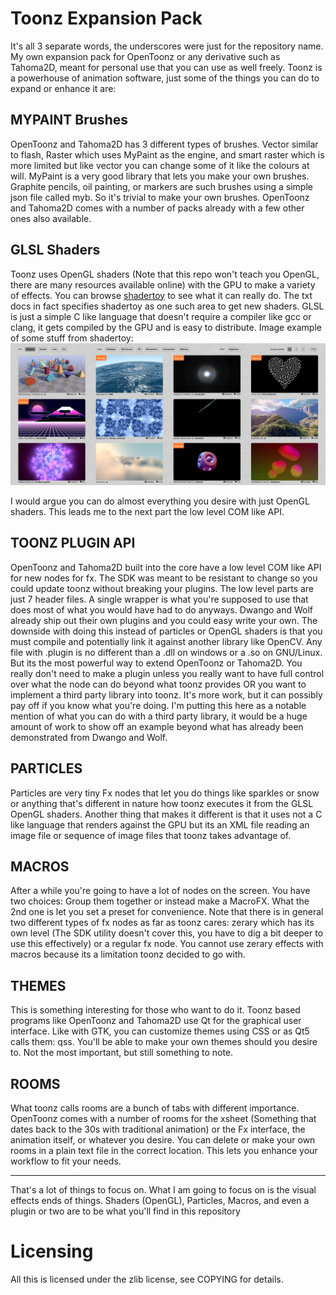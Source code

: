 # Toonz Expansion Pack
It's all 3 separate words, the underscores were just for the repository name.
My own expansion pack for OpenToonz or any derivative such as Tahoma2D, meant for personal use that you can use as well freely. Toonz is a powerhouse of animation software, just some of the things you can do to expand or enhance it are:

## MYPAINT Brushes
OpenToonz and Tahoma2D has 3 different types of brushes. Vector similar to flash, Raster which uses MyPaint as the engine, and smart raster which is more limited but like vector you can change some of it like the colours at will. MyPaint is a very good library that lets you make your own brushes. Graphite pencils, oil painting, or markers are such brushes using a simple json file called myb. So it's trivial to make your own brushes. OpenToonz and Tahoma2D comes with a number of packs already with a few other ones also available.

## GLSL Shaders
Toonz uses OpenGL shaders (Note that this repo won't teach you OpenGL, there are many resources available online) with the GPU to make a variety of effects. You can browse [shadertoy](https://www.shadertoy.com/) to see what it can really do. The txt docs in fact specifies shadertoy as one such area to get new shaders. GLSL is just a simple C like language that doesn't require a compiler like gcc or clang, it gets compiled by the GPU and is easy to distribute. Image example of some stuff from shadertoy:
![](shaders.png)

I would argue you can do almost everything you desire with just OpenGL shaders. This leads me to the next part the low level COM like API.

## TOONZ PLUGIN API
OpenToonz and Tahoma2D built into the core have a low level COM like API for new nodes for fx. The SDK was meant to be resistant to change so you could update toonz without breaking your plugins. The low level parts are just 7 header files. A single wrapper is what you're supposed to use that does most of what you would have had to do anyways. Dwango and Wolf already ship out their own plugins and you could easy write your own. The downside with doing this instead of particles or OpenGL shaders is that you must compile and potentially link it against another library like OpenCV. Any file with .plugin is no different than a .dll on windows or a .so on GNU/Linux. But its the most powerful way to extend OpenToonz or Tahoma2D. You really don't need to make a plugin unless you really want to have full control over what the node can do beyond what toonz provides OR you want to implement a third party library into toonz. It's more work, but it can possibly pay off if you know what you're doing. I'm putting this here as a notable mention of what you can do with a third party library, it would be a huge amount of work to show off an example beyond what has already been demonstrated from Dwango and Wolf.

## PARTICLES
Particles are very tiny Fx nodes that let you do things like sparkles or snow or anything that's different in nature how toonz executes it from the GLSL OpenGL shaders. Another thing that makes it different is that it uses not a C like language that renders against the GPU but its an XML file reading an image file or sequence of image files that toonz takes advantage of.

## MACROS
After a while you're going to have a lot of nodes on the screen. You have two choices: Group them together or instead make a MacroFX. What the 2nd one is let you set a preset for convenience. Note that there is in general two different types of fx nodes as far as toonz cares: zerary which has its own level (The SDK utility doesn't cover this, you have to dig a bit deeper to use this effectively) or a regular fx node. You cannot use zerary effects with macros because its a limitation toonz decided to go with.

## THEMES
This is something interesting for those who want to do it. Toonz based programs like OpenToonz and Tahoma2D use Qt for the graphical user interface. Like with GTK, you can customize themes using CSS or as Qt5 calls them: qss. You'll be able to make your own themes should you desire to. Not the most important, but still something to note.

## ROOMS
What toonz calls rooms are a bunch of tabs with different importance. OpenToonz comes with a number of rooms for the xsheet (Something that dates back to the 30s with traditional animation) or the Fx interface, the animation itself, or whatever you desire. You can delete or make your own rooms in a plain text file in the correct location. This lets you enhance your workflow to fit your needs.

---

That's a lot of things to focus on. What I am going to focus on is the visual effects ends of things. Shaders (OpenGL), Particles, Macros, and even a plugin or two are to be what you'll find in this repository

# Licensing
All this is licensed under the zlib license, see COPYING for details.
